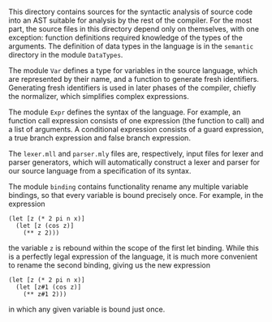 
This directory contains sources for the syntactic analysis of source code into an AST suitable for analysis by the rest of the compiler.
For the most part, the source files in this directory depend only on themselves, with one exception: function definitions required knowledge of the types of the arguments.
The definition of data types in the language is in the `semantic` directory in the module `DataTypes`.

The module `Var` defines a type for variables in the source language, which are represented by their name, and a function to generate fresh identifiers.
Generating fresh identifiers is used in later phases of the compiler, chiefly the normalizer, which simplifies complex expressions.

The module `Expr` defines the syntax of the language.
For example, an function call expression consists of one expression (the function to call) and a list of arguments.
A conditional expression consists of a guard expression, a true branch expression and false branch expression.

The `lexer.mll` and `parser.mly` files are, respectively, input files for lexer and parser generators, which will automatically construct a lexer and parser for our source language from a specification of its syntax.

The module `binding` contains functionality rename any multiple variable bindings, so that every variable is bound precisely once.
For example, in the expression
```
(let [z (* 2 pi n x)]
  (let [z (cos z)]
    (** z 2)))
```
the variable `z` is rebound within the scope of the first let binding.
While this is a perfectly legal expression of the language, it is much more convenient to rename the second binding, giving us the new expression
```
(let [z (* 2 pi n x)]
  (let [z#1 (cos z)]
    (** z#1 2)))
```
in which any given variable is bound just once.
